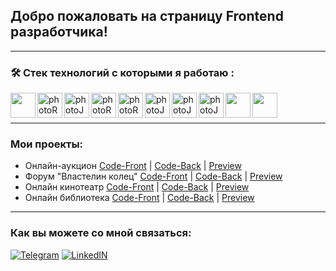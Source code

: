 ## Добро пожаловать на страницу Frontend разработчика!

---

### :hammer_and_wrench: Стек технологий с которыми я работаю :

<div>
  <img align="left" width=40px src="https://cdn1.iconfinder.com/data/icons/logotypes/32/badge-html-5-256.png" href="https://html.com/" />
  <img align="left" width=40px src="https://cdn1.iconfinder.com/data/icons/logotypes/32/badge-css-3-256.png" alt="photoReact" />
  <img align="left" width=40px src="https://cdn2.iconfinder.com/data/icons/designer-skills/128/code-programming-javascript-software-develop-command-language-256.png" alt="photoJs" />
  <img align="left" width=40px src="https://cdn0.iconfinder.com/data/icons/logos-brands-in-colors/128/react-256.png" alt="photoReact" />
  <img align="left" width=40px  src="https://img.icons8.com/color/452/redux.png" alt="photoReact" />
  <img align="left" width=40px src="https://img.icons8.com/dusk/344/webpack.png" alt="photoJs" />
  <img align="left" width=40px src="https://uxwing.com/wp-content/themes/uxwing/download/brands-and-social-media/postman-icon.svg" alt="photoJs" />
  <img align="left" width=40px src="https://cdn.icon-icons.com/icons2/2415/PNG/512/mongodb_plain_wordmark_logo_icon_146423.png" alt="photoJs" />
  <img align="left" width=40px src="https://cdn.icon-icons.com/icons2/2415/PNG/512/nodejs_original_logo_icon_146411.png" />
  <img align="left" width=40px src="https://ph-files.imgix.net/daa69725-a1b3-4085-814e-376359f5319c.png?auto=format" />
    
</div>
  </br>
  </br>
  
  ---
  
### Мои проекты:

- Онлайн-аукцион <a href="https://github.com/tepsurkaevIsa/final-front">Code-Front</a> |
  <a href="https://github.com/tepsurkaevIsa/final-back">Code-Back</a> | <a href="#">Preview</a>
- Форум "Властелин колец" <a href="https://github.com/tepsurkaevIsa/project-Ring-front">Code-Front</a> |
  <a href="https://github.com/tepsurkaevIsa/project-Ring-back">Code-Back</a> | <a href="#">Preview</a>
- Онлайн кинотеатр <a href="https://github.com/tepsurkaevIsa/team_project_kinoteatr_front">Code-Front</a> |
  <a href="https://github.com/tepsurkaevIsa/team_project_kinoteatr_backend">Code-Back</a> | <a href="#">Preview</a>
- Онлайн библиотека <a href="https://github.com/tepsurkaevIsa/command-project-labrary-front">Code-Front</a> |
  <a href="https://github.com/tepsurkaevIsa/command-project-library-backend">Code-Back</a> | <a href="#">Preview</a>

---

### Как вы можете со мной связаться:

[![Telegram](https://img.shields.io/badge/-Telegram-black?style=for-the-badge&logo=Telegram)](https://t.me/tepsurkaevIsa)
[![LinkedIN](https://img.shields.io/badge/LinkedIn-0077B5?style=for-the-badge&logo=linkedin&logoColor=white)](#)
